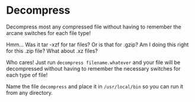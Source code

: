 # Decompress
Decompress most any compressed file without having to remember the arcane switches for each file type!

Hmm... Was it tar -xzf for tar files? Or is that for .gzip? Am I doing this right for this .zip file? What about .xz files?

Who cares! Just run `decompress filename.whatever` and your file will be decompressed without having to remember the necessary switches for each type of file!

Name the file `decompress` and place it in `/usr/local/bin` so you can run it from any directory.
